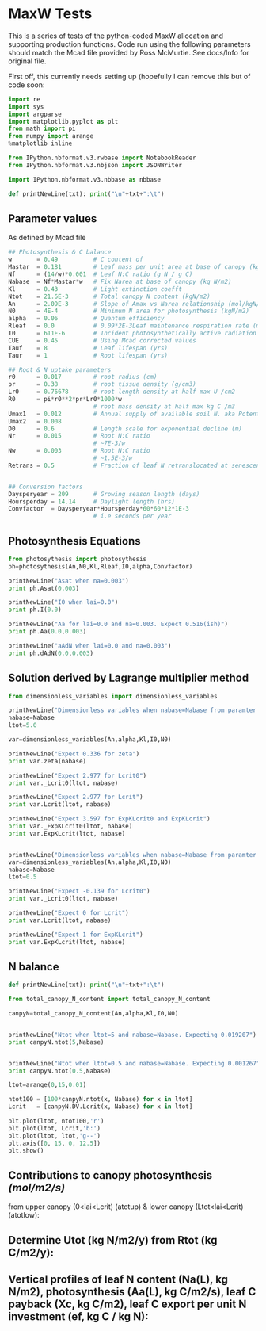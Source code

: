 MaxW Tests
==========
This is a series of tests of the python-coded MaxW
allocation and supporting production functions. Code
run using the following parameters should match the 
Mcad file provided by Ross McMurtie. See docs/Info
for original file.

First off, this currently needs setting up (hopefully I can remove
this but of code soon:

```python
import re
import sys
import argparse
import matplotlib.pyplot as plt
from math import pi
from numpy import arange
%matplotlib inline

from IPython.nbformat.v3.rwbase import NotebookReader
from IPython.nbformat.v3.nbjson import JSONWriter

import IPython.nbformat.v3.nbbase as nbbase

def printNewLine(txt): print("\n"+txt+":\t")
```

Parameter values
----------------
As defined by Mcad file

```python
## Photosynthesis & C balance
w       = 0.49          # C content of
Mastar  = 0.181         # Leaf mass per unit area at base of canopy (kg DM/m2)
Nf      = (14/w)*0.001  # Leaf N:C ratio (g N / g C)
Nabase  = Nf*Mastar*w   # Fix Narea at base of canopy (kg N/m2)
Kl      = 0.43          # Light extinction coefft
Ntot    = 21.6E-3       # Total canopy N content (kgN/m2) 
An      = 2.09E-3       # Slope of Amax vs Narea relationship (mol/kgN/s)
N0      = 4E-4          # Minimum N area for photosynthesis (kgN/m2)
alpha   = 0.06          # Quantum efficiency
Rleaf   = 0.0           # 0.09*2E-3Leaf maintenance respiration rate (mol/kgN/s)
I0      = 611E-6        # Incident photosynthetically active radiation (mol/m2/s),
CUE     = 0.45          # Using Mcad corrected values
Tauf    = 8             # Leaf lifespan (yrs)
Taur    = 1             # Root lifespan (yrs)

## Root & N uptake parameters
r0      = 0.017         # root radius (cm)
pr      = 0.38          # root tissue density (g/cm3)
Lr0     = 0.76678       # root length density at half max U /cm2
R0      = pi*r0**2*pr*Lr0*1000*w
                        # root mass density at half max kg C /m3
Umax1   = 0.012         # Annual supply of available soil N. aka Potential annual N uptake (gN/m2 ground/year)
Umax2   = 0.008     
D0      = 0.6           # Length scale for exponential decline (m)
Nr      = 0.015         # Root N:C ratio
                        # ~7E-3/w 
Nw      = 0.003         # Root N:C ratio
                        # ~1.5E-3/w 
Retrans = 0.5           # Fraction of leaf N retranslocated at senescence


## Conversion factors
Daysperyear = 209       # Growing season length (days)
Hoursperday = 14.14     # Daylight length (hrs)
Convfactor  = Daysperyear*Hoursperday*60*60*12*1E-3
                        # i.e seconds per year
```

Photosynthesis Equations
------------------------

```python
from photosythesis import photosythesis
ph=photosythesis(An,N0,Kl,Rleaf,I0,alpha,Convfactor)

printNewLine("Asat when na=0.003")
print ph.Asat(0.003)

printNewLine("I0 when lai=0.0")
print ph.I(0.0)

printNewLine("Aa for lai=0.0 and na=0.003. Expect 0.516(ish)")
print ph.Aa(0.0,0.003)

printNewLine("aAdN when lai=0.0 and na=0.003")
print ph.dAdN(0.0,0.003)
```

Solution derived by Lagrange multiplier method
---------------------------------------------
```python
from dimensionless_variables import dimensionless_variables

printNewLine("Dimensionless variables when nabase=Nabase from paramter list and ltot=5")
nabase=Nabase
ltot=5.0

var=dimensionless_variables(An,alpha,Kl,I0,N0)

printNewLine("Expect 0.336 for zeta")
print var.zeta(nabase)

printNewLine("Expect 2.977 for Lcrit0")
print var._Lcrit0(ltot, nabase)

printNewLine("Expect 2.977 for Lcrit")
print var.Lcrit(ltot, nabase)

printNewLine("Expect 3.597 for ExpKLcrit0 and ExpKLcrit")
print var._ExpKLcrit0(ltot, nabase)
print var.ExpKLcrit(ltot, nabase)


printNewLine("Dimensionless variables when nabase=Nabase from paramter list and ltot=0.5")
var=dimensionless_variables(An,alpha,Kl,I0,N0)
nabase=Nabase
ltot=0.5

printNewLine("Expect -0.139 for Lcrit0")
print var._Lcrit0(ltot, nabase)

printNewLine("Expect 0 for Lcrit")
print var.Lcrit(ltot, nabase)

printNewLine("Expect 1 for ExpKLcrit")
print var.ExpKLcrit(ltot, nabase)

```

N balance
----------
```python
def printNewLine(txt): print("\n"+txt+":\t")

from total_canopy_N_content import total_canopy_N_content

canpyN=total_canopy_N_content(An,alpha,Kl,I0,N0)


printNewLine("Ntot when ltot=5 and nabase=Nabase. Expecting 0.019207")
print canpyN.ntot(5,Nabase)


printNewLine("Ntot when ltot=0.5 and nabase=Nabase. Expecting 0.001267")
print canpyN.ntot(0.5,Nabase)

ltot=arange(0,15,0.01)

ntot100 = [100*canpyN.ntot(x, Nabase) for x in ltot]
Lcrit	= [canpyN.DV.Lcrit(x, Nabase) for x in ltot]

plt.plot(ltot, ntot100,'r')
plt.plot(ltot, Lcrit,'b:')
plt.plot(ltot, ltot,'g--')
plt.axis([0, 15, 0, 12.5])
plt.show()

```

Contributions to canopy photosynthesis *(mol/m2/s)*
--------------------------------------
from upper canopy (0<lai<Lcrit) (atotup) & lower canopy (Ltot<lai<Lcrit) (atotlow):



Determine Utot (kg N/m2/y) from Rtot (kg C/m2/y):
-------------------------------------------------


Vertical profiles of leaf N content (Na(L), kg N/m2), photosynthesis (Aa(L), kg C/m2/s), leaf C payback (Xc, kg C/m2), leaf C export per unit N investment (ef, kg C / kg N):
-----------------------------------------------------------------------------------------------------------------------------------------------------------------------------



